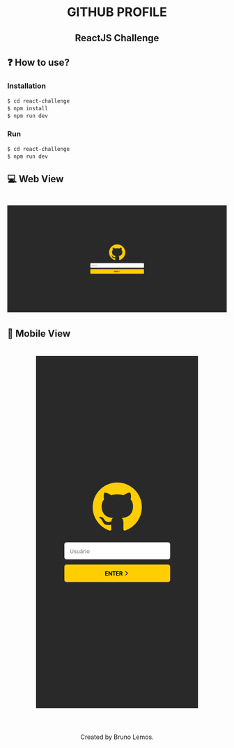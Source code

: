 <h1 align="center">
  GITHUB PROFILE
</h1>

<h2 align="center">ReactJS Challenge</h2>

## ❓ How to use?

### Installation

```bash
$ cd react-challenge
$ npm install
$ npm run dev
```

### Run

```bash
$ cd react-challenge
$ npm run dev
```

## 💻 Web View

<h1 align="center">
  <img alt="" title="" src="preview/web.png">
</h1>

## 📱 Mobile View

<h1 align="center">
  <img alt="" title="" src="preview/mobile.png">
</h1>

<br>

<p align="center">
  Created by Bruno Lemos.
</p>
